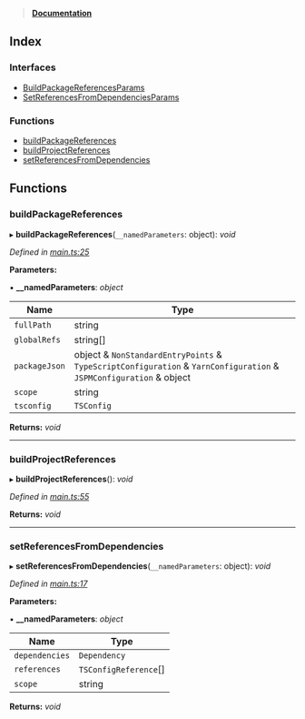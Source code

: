 > **[Documentation](README.md)**

## Index

### Interfaces

* [BuildPackageReferencesParams](interfaces/buildpackagereferencesparams.md)
* [SetReferencesFromDependenciesParams](interfaces/setreferencesfromdependenciesparams.md)

### Functions

* [buildPackageReferences](README.md#buildpackagereferences)
* [buildProjectReferences](README.md#buildprojectreferences)
* [setReferencesFromDependencies](README.md#setreferencesfromdependencies)

## Functions

###  buildPackageReferences

▸ **buildPackageReferences**(`__namedParameters`: object): *void*

*Defined in [main.ts:25](https://github.com/dylanaubrey/repodog/blob/37ffcf5/packages/build-references/src/main.ts#L25)*

**Parameters:**

▪ **__namedParameters**: *object*

Name | Type |
------ | ------ |
`fullPath` | string |
`globalRefs` | string[] |
`packageJson` | object & `NonStandardEntryPoints` & `TypeScriptConfiguration` & `YarnConfiguration` & `JSPMConfiguration` & object |
`scope` | string |
`tsconfig` | `TSConfig` |

**Returns:** *void*

___

###  buildProjectReferences

▸ **buildProjectReferences**(): *void*

*Defined in [main.ts:55](https://github.com/dylanaubrey/repodog/blob/37ffcf5/packages/build-references/src/main.ts#L55)*

**Returns:** *void*

___

###  setReferencesFromDependencies

▸ **setReferencesFromDependencies**(`__namedParameters`: object): *void*

*Defined in [main.ts:17](https://github.com/dylanaubrey/repodog/blob/37ffcf5/packages/build-references/src/main.ts#L17)*

**Parameters:**

▪ **__namedParameters**: *object*

Name | Type |
------ | ------ |
`dependencies` | `Dependency` |
`references` | `TSConfigReference`[] |
`scope` | string |

**Returns:** *void*